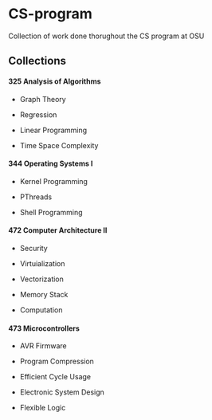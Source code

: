 # CS-program

Collection of work done thorughout the CS program at OSU

## Collections

#### 325 Analysis of Algorithms

* Graph Theory

* Regression

* Linear Programming

* Time Space Complexity

#### 344 Operating Systems I

* Kernel Programming

* PThreads

* Shell Programming

#### 472 Computer Architecture II

* Security

* Virtuialization

* Vectorization

* Memory Stack

* Computation


#### 473 Microcontrollers

* AVR Firmware

* Program Compression

* Efficient Cycle Usage

* Electronic System Design

* Flexible Logic
